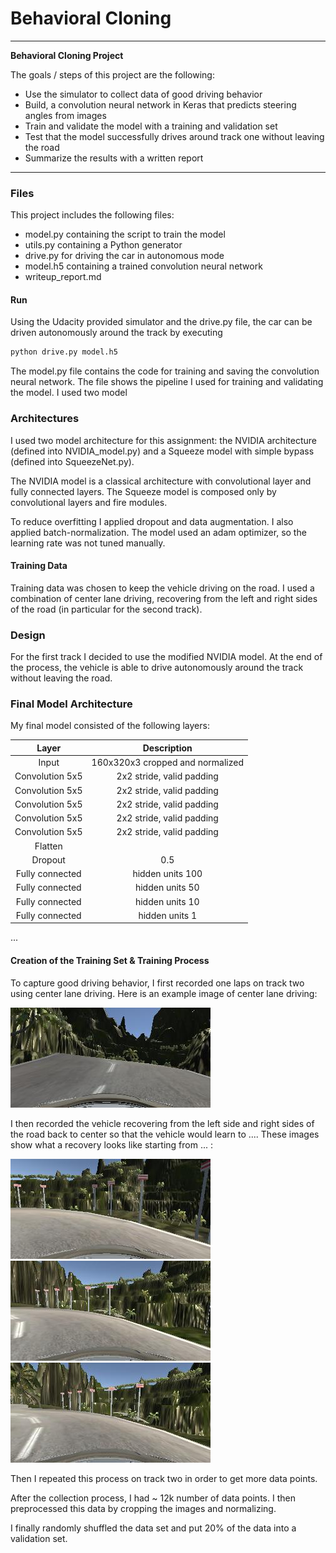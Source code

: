 # **Behavioral Cloning** 

---

**Behavioral Cloning Project**

The goals / steps of this project are the following:
*  Use the simulator to collect data of good driving behavior
*  Build, a convolution neural network in Keras that predicts steering angles from images
*  Train and validate the model with a training and validation set
*  Test that the model successfully drives around track one without leaving the road
*  Summarize the results with a written report


[//]: # (Image References)

[image2]: ./examples/center.jpg "Center Image"
[image3]: ./examples/recovery1.jpg "Recovery Image"
[image4]: ./examples/recovery2.jpg "Recovery Image"
[image5]: ./examples/recovery3.jpg "Recovery Image" 

---
### Files

This project includes the following files:
* model.py containing the script to train the model
* utils.py containing a Python generator
* drive.py for driving the car in autonomous mode
* model.h5 containing a trained convolution neural network 
* writeup_report.md

#### Run

Using the Udacity provided simulator and the drive.py file, the car can be driven autonomously around the track by executing 
```sh
python drive.py model.h5
```


The model.py file contains the code for training and saving the convolution neural network. The file shows the pipeline I used for training and validating the model. I used two model 

### Architectures

I used two model architecture for this assignment: the NVIDIA architecture (defined into NVIDIA_model.py) and a Squeeze model with simple bypass (defined into SqueezeNet.py).

The NVIDIA model is a classical architecture with convolutional layer and fully connected layers.
The Squeeze model is composed only by convolutional layers and fire modules. 

To reduce overfitting I applied dropout and data augmentation.
I also applied batch-normalization.
The model used an adam optimizer, so the learning rate was not tuned manually.

#### Training Data

Training data was chosen to keep the vehicle driving on the road. I used a combination of center lane driving, recovering from the left and right sides of the road (in particular for the second track).


### Design

For the first track I decided to use the modified NVIDIA model.
At the end of the process, the vehicle is able to drive autonomously around the track without leaving the road.

### Final Model Architecture

My final model consisted of the following layers:

| Layer         		|     Description	        					| 
|:---------------------:|:---------------------------------------------:| 
| Input         		| 160x320x3 cropped and normalized  				| 	
| Convolution 5x5     	| 2x2 stride, valid padding 
| Convolution 5x5     	| 2x2 stride, valid padding 
| Convolution 5x5     	| 2x2 stride, valid padding 
| Convolution 5x5     	| 2x2 stride, valid padding 
| Convolution 5x5     	| 2x2 stride, valid padding 
| Flatten 				| 
| Dropout				| 0.5
| Fully connected		| hidden units 100
| Fully connected		| hidden units 50
| Fully connected		| hidden units 10
| Fully connected		| hidden units 1 			

 ...


#### Creation of the Training Set & Training Process

To capture good driving behavior, I first recorded one laps on track two using center lane driving. Here is an example image of center lane driving:

![alt text][image2]

I then recorded the vehicle recovering from the left side and right sides of the road back to center so that the vehicle would learn to .... These images show what a recovery looks like starting from ... :

![alt text][image3]
![alt text][image4]
![alt text][image5]

Then I repeated this process on track two in order to get more data points.


After the collection process, I had ~ 12k number of data points. I then preprocessed this data by cropping the images and normalizing.

I finally randomly shuffled the data set and put 20% of the data into a validation set. 